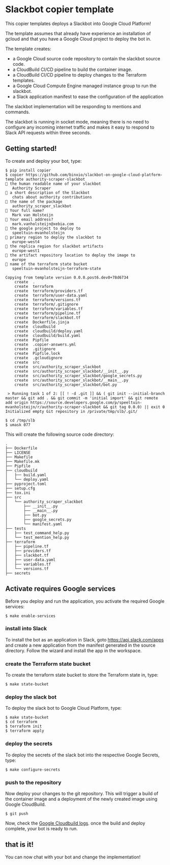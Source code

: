 # Slackbot copier template
This copier templates deploys a Slackbot into Google Cloud Platform!

The template assumes that already have experience an installation of gcloud and that you
have a Google Cloud project to deploy the bot in.

The template creates:
- a Google Cloud source code repository to contain the slackbot source code.
- a CloudBuild CI/CD pipeline to build the container image.
- a CloudBuild CI/CD pipeline to deploy changes to the Terraform templates.
- a Google Cloud Compute Engine managed instance group to run the slackbot.
- a Slack application manifest to ease the configuration of the application

The slackbot implementation will be responding to mentions and commands.

The slackbot is running in socket mode, meaning there is no need to configure
any incoming internet traffic and makes it easy to respond to Slack API requests
within three seconds.

## Getting started!
To create and deploy your bot, type:

```shell
$ pip install copier
$ copier https://github.com/binxio/slackbot-on-google-cloud-platform-template authority-scraper-slackbot
🎤 the human readable name of your slackbot
   Authority Scraper
🎤 a short description of the Slackbot
   chats about authority contributions
🎤 the name of the package
   authority_scraper_slackbot
🎤 Your full name?
   Mark van Holsteijn
🎤 Your email address?
   mark.vanholsteijn@xebia.com
🎤 the google project to deploy to
   speeltuin-mvanholsteijn
🎤 primary region to deploy the slackbot to
   europe-west4
🎤 the replica region for slackbot artifacts
   europe-west1
🎤 the artifact repository location to deploy the image to
   europe
🎤 name of the terraform state bucket
   speeltuin-mvanholsteijn-terraform-state

Copying from template version 0.0.0.post6.dev0+78d6734
    create  .
    create  terraform
    create  terraform/providers.tf
    create  terraform/user-data.yaml
    create  terraform/versions.tf
    create  terraform/.gitignore
    create  terraform/variables.tf
    create  terraform/pipeline.tf
    create  terraform/slackbot.tf
    create  Dockerfile.jinja
    create  cloudbuild
    create  cloudbuild/deploy.yaml
    create  cloudbuild/build.yaml
    create  Pipfile
    create  .copier-answers.yml
    create  .gitignore
    create  Pipfile.lock
    create  .gcloudignore
    create  src
    create  src/authority_scraper_slackbot
    create  src/authority_scraper_slackbot/__init__.py
    create  src/authority_scraper_slackbot/google_secrets.py
    create  src/authority_scraper_slackbot/__main__.py
    create  src/authority_scraper_slackbot/bot.py

 > Running task 1 of 2: [[ ! -d .git ]] && ( git init --initial-branch master && git add . && git commit -m 'initial import' && git remote add origin https://source.developers.google.com/p/speeltuin-mvanholsteijn/r/authority-scraper-slackbot && git tag 0.0.0) || exit 0
Initialized empty Git repository in /private/tmp/slb/.git/

$ cd /tmp/slb
$ umask 077
```
This will create the following source code directory:

```text
.
├── Dockerfile
├── LICENSE
├── Makefile
├── Makefile.mk
├── Pipfile
├── cloudbuild
│   ├── build.yaml
│   └── deploy.yaml
├── pyproject.toml
├── setup.cfg
├── tox.ini
├── src
│   └── authority_scraper_slackbot
│       ├── __init__.py
│       ├── __main__.py
│       ├── bot.py
│       ├── google_secrets.py
│       └── manifest.yaml
├── tests
│   ├── test_command_help.py
│   └── test_mention_help.py
├── terraform
│   ├── pipeline.tf
│   ├── providers.tf
│   ├── slackbot.tf
│   ├── user-data.yaml
│   ├── variables.tf
│   └── versions.tf
├── secrets
```

## Activate requires Google services
Before you deploy and run the application, you activate the required Google services:

```shell
$ make enable-services
```

### install into Slack
To install the bot as an application in Slack, goto https://api.slack.com/apps and create a new application from the manifest
generated in the source directory. Follow the wizard and install the app in the workspace.

### create the Terraform state bucket
To create the terraform state bucket to store the Terraform state in, type:

```shell
$ make state-bucket
```
### deploy the slack bot
To deploy the slack bot to Google Cloud Platform, type:

```shell
$ make state-bucket
$ cd terraform
$ terraform init
$ terraform apply
```

### deploy the secrets
To deploy the secrets of the slack bot into the respective Google Secrets, type:

```shell
$ make configure-secrets
```

### push to the repository
Now deploy your changes to the git repository. This will trigger a build of the container image
and a deployment of the newly created image using Google CloudBuild.

```shell
$ git push
```

Now, check the [Google Cloudbuild logs](https://console.cloud.google.com/cloud-build/builds).
once the build and deploy complete, your bot is ready to run.

## that is it!
You can now chat with your bot and change the implementation!